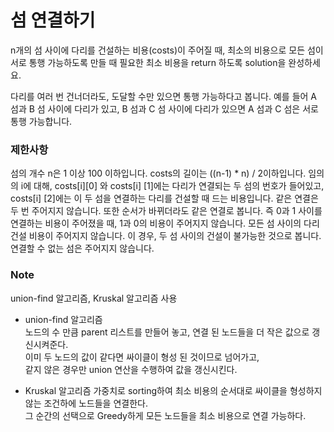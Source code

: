 # 섬 연결하기
n개의 섬 사이에 다리를 건설하는 비용(costs)이 주어질 때, 최소의 비용으로 모든 섬이 서로 통행 가능하도록 만들 때 필요한 최소 비용을 return 하도록 solution을 완성하세요.

다리를 여러 번 건너더라도, 도달할 수만 있으면 통행 가능하다고 봅니다. 예를 들어 A 섬과 B 섬 사이에 다리가 있고, B 섬과 C 섬 사이에 다리가 있으면 A 섬과 C 섬은 서로 통행 가능합니다.

### 제한사항

섬의 개수 n은 1 이상 100 이하입니다.
costs의 길이는 ((n-1) * n) / 2이하입니다.
임의의 i에 대해, costs[i][0] 와 costs[i] [1]에는 다리가 연결되는 두 섬의 번호가 들어있고, costs[i] [2]에는 이 두 섬을 연결하는 다리를 건설할 때 드는 비용입니다.
같은 연결은 두 번 주어지지 않습니다. 또한 순서가 바뀌더라도 같은 연결로 봅니다. 즉 0과 1 사이를 연결하는 비용이 주어졌을 때, 1과 0의 비용이 주어지지 않습니다.
모든 섬 사이의 다리 건설 비용이 주어지지 않습니다. 이 경우, 두 섬 사이의 건설이 불가능한 것으로 봅니다.
연결할 수 없는 섬은 주어지지 않습니다.

### Note
union-find 알고리즘, Kruskal 알고리즘 사용
* union-find 알고리즘   
노드의 수 만큼 parent 리스트를 만들어 놓고, 연결 된 노드들을 더 작은 값으로 갱신시켜준다.   
이미 두 노드의 값이 같다면 싸이클이 형성 된 것이므로 넘어가고,    
같지 않은 경우만 union 연산을 수행하여 값을 갱신시킨다. 

* Kruskal 알고리즘
가중치로 sorting하여 최소 비용의 순서대로 싸이클을 형성하지 않는 조건하에 노드들을 연결한다.   
그 순간의 선택으로 Greedy하게 모든 노드들을 최소 비용으로 연결 가능하다.
